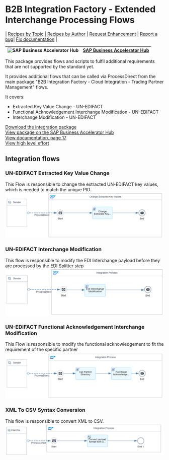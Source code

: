 # B2B Integration Factory - Extended Interchange Processing Flows 

\| [Recipes by Topic](../../readme.md ) \| [Recipes by Author](../../author.md ) \| [Request Enhancement](https://github.com/SAP-samples/cloud-integration-flow/issues/new?assignees=&labels=Recipe%20Fix,enhancement&template=recipe-request.md&title=Improve%20[B2B%20Integration%20Factory]%20Extended%20Interchange%20Processing%20Flows) \| [Report a bug](https://github.com/SAP-samples/cloud-integration-flow/issues/new?assignees=&labels=Recipe%20Fix,bug&template=bug_report.md&title=Issue%20with%20[B2B%20Integration%20Factory]%20Extended%20Interchange%20Processing%20Flows)\| [Fix documentation](https://github.com/SAP-samples/cloud-integration-flow/issues/new?assignees=&labels=Recipe%20Fix,documentation&template=bug_report.md&title=Docu%20fix%20[B2B%20Integration%20Factory]%20Extended%20Interchange%20Processing%20Flows) \| 

 ![SAP Business Accelerator Hub](https://github.com/SAPAPIBusinessHub.png?size=50 ) | [SAP Business Accelerator Hub](https://api.sap.com/allcommunity) | 
 ----|----| 

This package provides flows and scripts to fulfil additional requirements that are not supported by the standard yet.

<p>It provides additional flows that can be called via ProcessDirect from the main package "B2B Integration Factory - Cloud Integration - Trading Partner Management" flows.&nbsp;</p>
<p>It covers:</p>
<ul>
 <li>Extracted Key Value Change - UN-EDIFACT</li>
 <li>Functional Acknowledgement Interchange Modification - UN-EDIFACT</li>
 <li>Interchange Modification - UN-EDIFACT&nbsp;</li>
</ul>

[Download the integration package](B2BIntegrationFactoryExtendedInterchangeProcessingFlows.zip)\
[View package on the SAP Business Accelerator Hub](https://api.sap.com/package/B2BIntegrationFactoryExtendedInterchangeProcessingFlows)\
[View documentation, page 17](../b2bintegrationfactorycloudintegrationtradingpartnermanagement/B2B_Integration_Factory_TPM_Integration_Packages.pdf)\
[View high level effort](../b2bintegrationfactorycloudintegrationtradingpartnermanagement/effort.md)

## Integration flows
### UN-EDIFACT Extracted Key Value Change 
This Flow is responsible to change the extracted UN-EDIFACT key values, which is needed to match the unique PID. \
 ![input-image](UN-EDIFACT_Extracted_Key_Value_Change.png)
### UN-EDIFACT Interchange Modification 
This flow is responsible to modify the EDI Interchange payload before they are processed by the EDI Splitter step \
 ![input-image](SAP-EDI_Interchange_Modification.png)
### UN-EDIFACT Functional Acknowledgement Interchange Modification 
This Flow is responsible to modify the functional acknowledgement to fit the requirement of the specific partner \
 ![input-image](UN-EDIFACT_Functional_Acknowledgement_Interchange_Modification.png)
### XML To CSV Syntax Conversion
This flow is responsible to convert XML to CSV. \
 ![input-image](XML_To_CSV_Syntax_Conversion.png)

